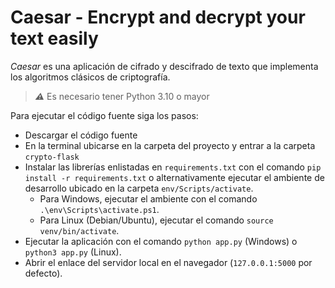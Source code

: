 # Caesar - Encrypt and decrypt your text easily

*Caesar* es una aplicación de cifrado y descifrado de texto que implementa los algoritmos clásicos de criptografía. 

> **_⚠_** Es necesario tener Python 3.10 o mayor

Para ejecutar el código fuente siga los pasos:
- Descargar el código fuente
- En la terminal ubicarse en la carpeta del proyecto y entrar a la carpeta `crypto-flask`
- Instalar las librerías enlistadas en `requirements.txt` con el comando `pip install -r requirements.txt` o alternativamente ejecutar el ambiente de desarrollo ubicado en la carpeta `env/Scripts/activate`.
  - Para Windows, ejecutar el ambiente con el comando `.\env\Scripts\activate.ps1`.
  - Para Linux (Debian/Ubuntu), ejecutar el comando `source venv/bin/activate`.
- Ejecutar la aplicación con el comando `python app.py` (Windows) o `python3 app.py` (Linux).
- Abrir el enlace del servidor local en el navegador (`127.0.0.1:5000` por defecto).
